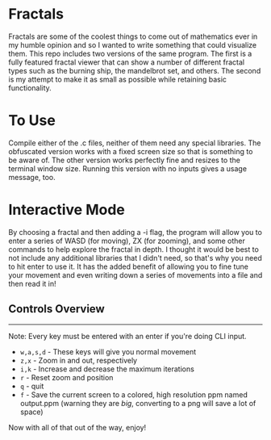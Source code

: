 # Fractals
Fractals are some of the coolest things to come out of mathematics ever in my humble opinion and so I wanted to write something that could visualize them.
This repo includes two versions of the same program.
The first is a fully featured fractal viewer that can show a number of different fractal types such as the burning ship, the mandelbrot set, and others.
The second is my attempt to make it as small as possible while retaining basic functionality.

# To Use
Compile either of the .c files, neither of them need any special libraries. The obfuscated version works with a fixed screen size so that is something to be aware of.
The other version works perfectly fine and resizes to the terminal window size. Running this version with no inputs gives a usage message, too.

# Interactive Mode
By choosing a fractal and then adding a -i flag, the program will allow you to enter a series of WASD (for moving), ZX (for zooming), and some other commands to
help explore the fractal in depth. I thought it would be best to not include any additional libraries that I didn't need, so that's why you need to hit
enter to use it. It has the added benefit of allowing you to fine tune your movement and even writing down a series of movements into a file and then read it in!

## Controls Overview
---
Note: Every key must be entered with an enter if you're doing CLI input.
* `w,a,s,d` - These keys will give you normal movement
* `z,x` - Zoom in and out, respectively
* `i,k` - Increase and decrease the maximum iterations
* `r` - Reset zoom and position
* `q` - quit
* `f` - Save the current screen to a colored, high resolution ppm named output.ppm (warning they are _big_, converting to a png will save a lot of space)

Now with all of that out of the way, enjoy!
